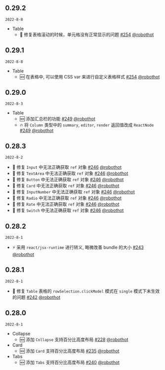 ## 0.29.2

`2022-8-8`

- Table
  - 🐞 修复表格滚动的时候，单元格没有正常显示的问题 [#254](https://github.com/Web-Lif/fast-ui/pull/254) [@robothot](https://github.com/robothot)

## 0.29.1

`2022-8-8`

- Table
  - 🆕 在表格中, 可以使用 CSS var 来进行自定义表格样式 [#254](https://github.com/Web-Lif/fast-ui/pull/254) [@robothot](https://github.com/robothot)

## 0.29.0

`2022-8-3`

- Table
  - 🆕 添加汇总栏的功能 [#249](https://github.com/Web-Lif/fast-ui/pull/249) [@robothot](https://github.com/robothot)
  - 🔥 将 `Column` 类型中的 `summary`, `editor`, `render` 返回值改成 `ReactNode` [#249](https://github.com/Web-Lif/fast-ui/pull/249) [@robothot](https://github.com/robothot)

## 0.28.3

`2022-8-2`

- 🐞 修复 `Input` 中无法正确获取 `ref` 对象 [#246](https://github.com/Web-Lif/fast-ui/pull/246) [@robothot](https://github.com/robothot)
- 🐞 修复 `TextArea` 中无法正确获取 `ref` 对象 [#246](https://github.com/Web-Lif/fast-ui/pull/246) [@robothot](https://github.com/robothot)
- 🐞 修复 `Button` 中无法正确获取 `ref` 对象 [#246](https://github.com/Web-Lif/fast-ui/pull/246) [@robothot](https://github.com/robothot)
- 🐞 修复 `Card` 中无法正确获取 `ref` 对象 [#246](https://github.com/Web-Lif/fast-ui/pull/246) [@robothot](https://github.com/robothot)
- 🐞 修复 `InputNumber` 中无法正确获取 `ref` 对象 [#246](https://github.com/Web-Lif/fast-ui/pull/246) [@robothot](https://github.com/robothot)
- 🐞 修复 `Radio` 中无法正确获取 `ref` 对象 [#246](https://github.com/Web-Lif/fast-ui/pull/246) [@robothot](https://github.com/robothot)
- 🐞 修复 `Rate` 中无法正确获取 `ref` 对象 [#246](https://github.com/Web-Lif/fast-ui/pull/246) [@robothot](https://github.com/robothot)
- 🐞 修复 `Switch` 中无法正确获取 `ref` 对象 [#246](https://github.com/Web-Lif/fast-ui/pull/246) [@robothot](https://github.com/robothot)

## 0.28.2

`2022-8-1`

- ⚡️ 采用 `react/jsx-runtime` 进行转义, 略微改善 bundle 的大小 [#243](https://github.com/Web-Lif/fast-ui/pull/243) [@robothot](https://github.com/robothot)

## 0.28.1

`2022-8-1`

- 🐞 修复 `Table` 表格的 `rowSelection.clickModel` 模式在 `single` 模式下未生效的问题 [#242](https://github.com/Web-Lif/fast-ui/pull/242) [@robothot](https://github.com/robothot)

## 0.28.0

`2022-8-1`

- Collapse
  - 🆕 添加 `Collapse` 支持百分比高度布局 [#228](https://github.com/Web-Lif/fast-ui/pull/228) [@robothot](https://github.com/robothot)
- Card
  - 🆕 添加 `Card` 支持百分比高度布局 [#235](https://github.com/Web-Lif/fast-ui/pull/235) [@robothot](https://github.com/robothot)
- Tabs
  - 🆕 添加 `Tabs` 支持百分比高度布局 [#240](https://github.com/Web-Lif/fast-ui/pull/240) [@robothot](https://github.com/robothot)
